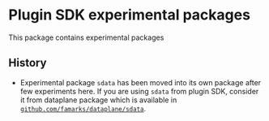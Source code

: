 # Plugin SDK experimental packages

This package contains experimental packages

## History

- Experimental package `sdata` has been moved into its own package after few experiments here. If you are using `sdata` from plugin SDK, consider it from dataplane package which is available in [`github.com/famarks/dataplane/sdata`](https://github.com/famarks/dataplane/tree/main/sdata).
